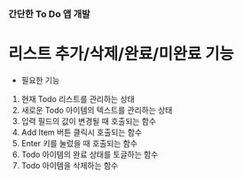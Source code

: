 ### 간단한 To Do 앱 개발
# 리스트 추가/삭제/완료/미완료 기능

* 필요한 기능
1. 현재 Todo 리스트를 관리하는 상태
2. 새로운 Todo 아이템의 텍스트를 관리하는 상태
3. 입력 필드의 값이 변경될 때 호출되는 함수 
4. Add Item 버튼 클릭시 호출되는 함수 
5. Enter 키를 눌렀을 때 호출되는 함수 
6. Todo 아이템의 완료 상태를 토글하는 함수 
7. Todo 아이템을 삭제하는 함수